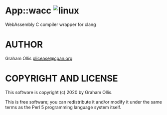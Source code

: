 # App::wacc ![linux](https://github.com/perlwasm/App-wacc/workflows/linux/badge.svg)

WebAssembly C compiler wrapper for clang

# AUTHOR

Graham Ollis <plicease@cpan.org>

# COPYRIGHT AND LICENSE

This software is copyright (c) 2020 by Graham Ollis.

This is free software; you can redistribute it and/or modify it under
the same terms as the Perl 5 programming language system itself.
